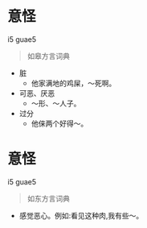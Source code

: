 # 意怪
i5 guae5
> 如皋方言词典
- 脏
  - 他家满地的鸡屎，～死啊。
- 可恶、厌恶
  - ～形、～人子。
- 过分
  - 他俫两个好得～。

# 意怪
i5 guae5
> 如东方言词典
- 感觉恶心。例如:看见这种肉,我有些～。
